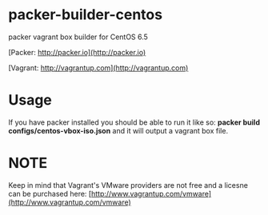 packer-builder-centos
=====================

packer vagrant box builder for CentOS 6.5


[Packer: http://packer.io](http://packer.io)

[Vagrant: http://vagrantup.com](http://vagrantup.com)

Usage
=====

If you have packer installed you should be able to run it like so:
**packer build configs/centos-vbox-iso.json** and it will output a vagrant box file.

NOTE
====

Keep in mind that Vagrant's VMware providers are not free and a licesne can be purchased here: [http://www.vagrantup.com/vmware](http://www.vagrantup.com/vmware)
